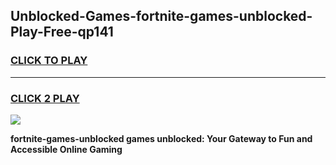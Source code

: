 
## Unblocked-Games-fortnite-games-unblocked-Play-Free-qp141
<h3>
<a href="https://premium76.site?title=fortnite-games-unblocked&ref=10A">CLICK TO PLAY</a></h3>
<hr>

<h3>
<a href="https://premium76.site?title=fortnite-games-unblocked&ref=10A">CLICK 2 PLAY</a>
  
</h3>

<a href="https://premium76.site?title=fortnite-games-unblocked&ref=10A"><img src="https://clearcache.store/games.png"></a>


**fortnite-games-unblocked games unblocked: Your Gateway to Fun and Accessible Online Gaming**
